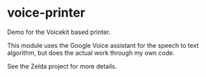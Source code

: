 # voice-printer

Demo for the Voicekit based printer.

This module uses the Google Voice assistant for the speech to text algorithm, but does the actual work through my own code.

See the Zelda project for more details.

